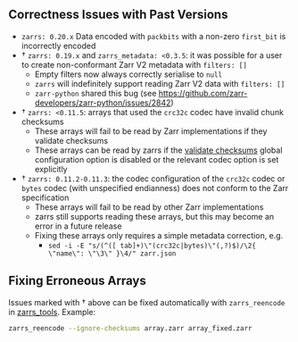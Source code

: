 ## Correctness Issues with Past Versions
- `zarrs: 0.20.x` Data encoded with `packbits` with a non-zero `first_bit` is incorrectly encoded
- † `zarrs: 0.19.x` and `zarrs_metadata: <0.3.5`: it was possible for a user to create non-conformant Zarr V2 metadata with `filters: []`
  - Empty filters now always correctly serialise to `null`
  - `zarrs` will indefinitely support reading Zarr V2 data with `filters: []`
  - `zarr-python` shared this bug (see https://github.com/zarr-developers/zarr-python/issues/2842)
- † `zarrs: <0.11.5`: arrays that used the `crc32c` codec have invalid chunk checksums
  - These arrays will fail to be read by Zarr implementations if they validate checksums
  - These arrays can be read by zarrs if the [validate checksums](crate::config::Config#validate-checksums) global configuration option is disabled or the relevant codec option is set explicitly
- † `zarrs: 0.11.2-0.11.3`: the codec configuration of the `crc32c` codec or `bytes` codec (with unspecified endianness) does not conform to the Zarr specification
  - These arrays will fail to be read by other Zarr implementations
  - zarrs still supports reading these arrays, but this may become an error in a future release
  - Fixing these arrays only requires a simple metadata correction, e.g.
    - `sed -i -E "s/(^([ tab]+)\"(crc32c|bytes)\"(,?)$)/\2{ \"name\": \"\3\" }\4/" zarr.json`

## Fixing Erroneous Arrays
Issues marked with † above can be fixed automatically with `zarrs_reencode` in [zarrs_tools](https://github.com/zarrs/zarrs_tools). Example:
```bash
zarrs_reencode --ignore-checksums array.zarr array_fixed.zarr
```
